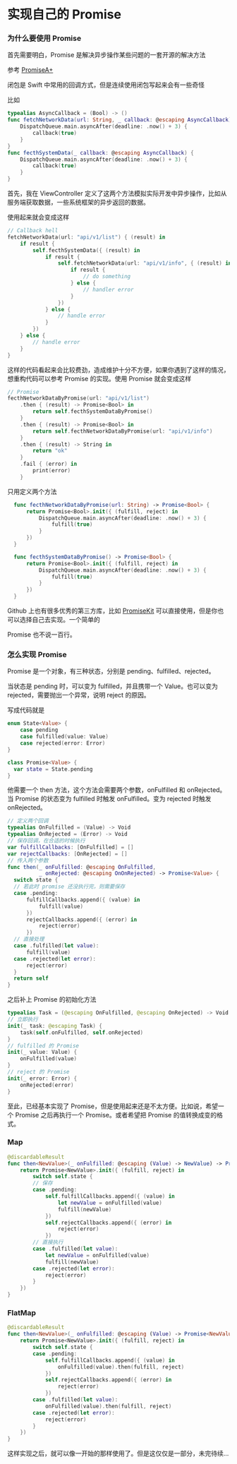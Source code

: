 # 实现自己的 Promise

### 为什么要使用 Promise

首先需要明白，Promise  是解决异步操作某些问题的一套开源的解决方法

参考 [PromiseA+](https://promisesaplus.com)

闭包是 Swift 中常用的回调方式，但是连续使用闭包写起来会有一些奇怪

比如

```swift
typealias AsyncCallback = (Bool) -> ()
func fetchNetworkData(url: String, _ callback: @escaping AsyncCallback) {
    DispatchQueue.main.asyncAfter(deadline: .now() + 3) {
        callback(true)
    }
}
func fecthSystemData(_ callback: @escaping AsyncCallback) {
    DispatchQueue.main.asyncAfter(deadline: .now() + 3) {
        callback(true)
    }
}
```

首先，我在 ViewController 定义了这两个方法模拟实际开发中异步操作，比如从服务端获取数据，一些系统框架的异步返回的数据。

使用起来就会变成这样

```swift
// Callback hell
fetchNetworkData(url: "api/v1/list") { (result) in
    if result {
        self.fecthSystemData({ (result) in
            if result {
                self.fetchNetworkData(url: "api/v1/info", { (result) in
                    if result {
                        // do something
                    } else {
                        // handler error
                    }
                })
            } else {
                // handle error
            }
        })
    } else {
        // handle error
    }
}
```

这样的代码看起来会比较费劲，造成维护十分不方便，如果你遇到了这样的情况，想重构代码可以参考 Promise 的实现。使用 Promise 就会变成这样

```swift
// Promise
fecthNetworkDataByPromise(url: "api/v1/list")
    .then { (result) -> Promise<Bool> in
        return self.fecthSystemDataByPromise()
    }
    .then { (result) -> Promise<Bool> in
        return self.fecthNetworkDataByPromise(url: "api/v1/info")
    }
    .then { (result) -> String in
        return "ok"
    }
    .fail { (error) in
        print(error)
    }
```

只用定义两个方法

```Swift
  func fecthNetworkDataByPromise(url: String) -> Promise<Bool> {
      return Promise<Bool>.init({ (fulfill, reject) in
          DispatchQueue.main.asyncAfter(deadline: .now() + 3) {
              fulfill(true)
          }
      })
  }

  func fecthSystemDataByPromise() -> Promise<Bool> {
      return Promise<Bool>.init({ (fulfill, reject) in
          DispatchQueue.main.asyncAfter(deadline: .now() + 3) {
              fulfill(true)
          }
      })
  }
```

Github 上也有很多优秀的第三方库，比如 [PromiseKit](https://github.com/mxcl/PromiseKit) 可以直接使用，但是你也可以选择自己去实现。一个简单的

Promise 也不说一百行。

### 怎么实现 Promise

Promise 是一个对象，有三种状态，分别是 pending、fulfilled、rejected。

当状态是 pending 时，可以变为 fulfilled，并且携带一个 Value。也可以变为 rejected，需要抛出一个异常，说明 reject 的原因。

写成代码就是

```swift
enum State<Value> {
    case pending
    case fulfilled(value: Value)
    case rejected(error: Error)
}

class Promise<Value> {
  var state = State.pending
}
```

他需要一个 then 方法，这个方法会需要两个参数，onFulfilled 和 onRejected。当 Promise 的状态变为 fulfilled 时触发 onFulfilled。变为 rejected 时触发 onRejected。

```swift
// 定义两个回调
typealias OnFulfilled = (Value) -> Void
typealias OnRejected = (Error) -> Void
// 保存回调，在合适的时候执行
var fulfillCallbacks: [OnFulfilled] = []
var rejectCallbacks: [OnRejected] = []
// 传入两个参数
func then(_ onFulfilled: @escaping OnFulfilled, 
          _ onRejected: @escaping OnOnRejected) -> Promise<Value> {
  switch state {
  // 若此时 promise 还没执行完，则需要保存
  case .pending:
      fulfillCallbacks.append({ (value) in
          fulfill(value)
      })
      rejectCallbacks.append({ (error) in
          reject(error)
      })
  // 直接处理
  case .fulfilled(let value):
      fulfill(value)
  case .rejected(let error):
      reject(error)
  }
  return self
}
```

之后补上 Promise 的初始化方法

```swift
typealias Task = (@escaping OnFulfilled, @escaping OnRejected) -> Void
// 立即执行
init(_ task: @escaping Task) {
    task(self.onFulfilled, self.onRejected)
}
// fulfilled 的 Promise
init(_ value: Value) {
    onFulfilled(value)
}
// reject 的 Promise
init(_ error: Error) {
    onRejected(error)
}		
```

至此，已经基本实现了 Promise，但是使用起来还是不太方便。比如说，希望一个 Promise 之后再执行一个 Promise。或者希望把 Promise 的值转换成变的格式。

### Map

```swift
@discardableResult 
func then<NewValue>(_ onFulfilled: @escaping (Value) -> NewValue) -> Promise<NewValue> {
    return Promise<NewValue>.init({ (fulfill, reject) in
        switch self.state {
        // 保存
        case .pending:
            self.fulfillCallbacks.append({ (value) in
                let newValue = onFulfilled(value)
                fulfill(newValue)
            })
            self.rejectCallbacks.append({ (error) in
                reject(error)
            })
        // 直接执行
        case .fulfilled(let value):
            let newValue = onFulfilled(value)
            fulfill(newValue)
        case .rejected(let error):
            reject(error)
        }
    })
}
```

### FlatMap

```swift
@discardableResult
func then<NewValue>(_ onFulfilled: @escaping (Value) -> Promise<NewValue>) -> Promise<NewValue> {
    return Promise<NewValue>.init({ (fulfill, reject) in
        switch self.state {
        case .pending:
            self.fulfillCallbacks.append({ (value) in
                onFulfilled(value).then(fulfill, reject)
            })
            self.rejectCallbacks.append({ (error) in
                reject(error)
            })
        case .fulfilled(let value):
            onFulfilled(value).then(fulfill, reject)
        case .rejected(let error):
            reject(error)
        }
    })
}
```

这样实现之后，就可以像一开始的那样使用了。但是这仅仅是一部分，未完待续...
